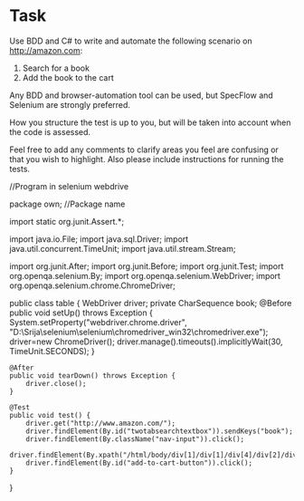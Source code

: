 # Task
Use BDD and C# to write and automate the following scenario on http://amazon.com:

1. Search for a book
2. Add the book to the cart

Any BDD and browser-automation tool can be used, but SpecFlow and Selenium are strongly preferred.

How you structure the test is up to you, but will be taken into account when the code is assessed.

Feel free to add any comments to clarify areas you feel are confusing or that you wish to highlight. Also please include instructions for running the tests.


//Program in selenium webdrive

package own;
//Package name

import static org.junit.Assert.*;

import java.io.File;
import java.sql.Driver;
import java.util.concurrent.TimeUnit;
import java.util.stream.Stream;

import org.junit.After;
import org.junit.Before;
import org.junit.Test;
import org.openqa.selenium.By;
import org.openqa.selenium.WebDriver;
import org.openqa.selenium.chrome.ChromeDriver;

public class table {
WebDriver driver;
private CharSequence book;
	@Before
	public void setUp() throws Exception {
		System.setProperty("webdriver.chrome.driver", "D:\\Srija\\selenium\\selenium\\chromedriver_win32\\chromedriver.exe");
		driver=new ChromeDriver();
		driver.manage().timeouts().implicitlyWait(30, TimeUnit.SECONDS);
	}

	@After
	public void tearDown() throws Exception {
		driver.close();
	}

	@Test
	public void test() {
		driver.get("http://www.amazon.com/");
		driver.findElement(By.id("twotabsearchtextbox")).sendKeys("book");
		driver.findElement(By.className("nav-input")).click();
		driver.findElement(By.xpath("/html/body/div[1]/div[1]/div[4]/div[2]/div/div[4]/div[1]/div/ul/li[1]/div/div/div/div[2]/div[1]/a/h2")).click();
		driver.findElement(By.id("add-to-cart-button")).click();	
	}

}
